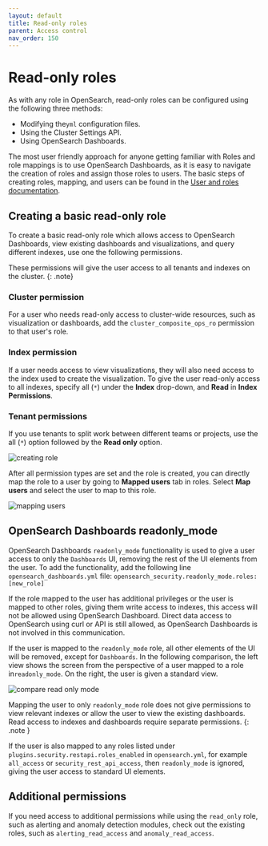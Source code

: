 ```yaml
---
layout: default
title: Read-only roles
parent: Access control
nav_order: 150
---
```


# Read-only roles

As with any role in OpenSearch, read-only roles can be configured using the following three methods: 
- Modifying the`yml` configuration files.
- Using the Cluster Settings API. 
- Using OpenSearch Dashboards. 

The most user friendly approach for anyone getting familiar with Roles and role mappings is to use OpenSearch Dashboards, as it is easy to navigate the creation of roles and assign those roles to users. The basic steps of creating roles, mapping, and users can be found in the [User and roles documentation](https://opensearch.org/docs/latest/security/access-control/users-roles/).

## Creating a basic read-only role


To create a basic read-only role which allows access to OpenSearch Dashboards, view existing dashboards and visualizations, and query different indexes,  use one the following permissions. 

These permissions will give the user access to all tenants and indexes on the cluster.
{: .note}

### Cluster permission

For a user who needs read-only access to cluster-wide resources, such as visualization or dashboards, add the `cluster_composite_ops_ro` permission to that user's role.

### Index permission

If a user needs access to view visualizations, they will also need access to the index used to create the visualization. To give the user read-only access to all indexes, specify all (`*`) under the **Index** drop-down, and **Read** in **Index Permissions**.
### Tenant permissions

If you use tenants to split work between different teams or projects, use the all (`*`) option followed by the **Read only** option.

![creating role]({{site.url}}{{site.baseurl}}/images/role_creation_read_only.png)

After all permission types are set and the role is created, you can directly map the role to a user by going to **Mapped users** tab in roles. Select **Map users** and select the user to map to this role. 

![mapping users]({{site.url}}{{site.baseurl}}/images/mapping-users.png)

## OpenSearch Dashboards readonly_mode

OpenSearch Dashboards `readonly_mode` functionality is used to give a user access to only the `Dashboards` UI, removing the rest of the UI elements from the user.
To add the functionality, add the following line `opensearch_dashboards.yml` file:
`opensearch_security.readonly_mode.roles: [new_role]`

If the role mapped to the user has additional privileges or the user is mapped to other roles, giving them write access to indexes, this access will not be allowed using OpenSearch Dashboard. Direct data access to OpenSearch using curl or API is still allowed, as OpenSearch Dashboards is not involved in this communication. 

If the user is mapped to the `readonly_mode` role, all other elements of the UI will be removed, except for `Dashboards`. In the following comparison, the left view shows the screen from the perspective of a user mapped to a role in`readonly_mode`. On the right, the user is given a standard view.

![compare read only mode]({{site.url}}{{site.baseurl}}/images/compare_read_only_mode.png)

Mapping the user to only `readonly_mode` role does not give permissions to view relevant indexes or allow the user to view the existing dashboards. Read access to indexes and dashboards require separate permissions.
{: .note }


If the user is also mapped to any roles listed under `plugins.security.restapi.roles_enabled` in `opensearch.yml`, for example `all_access` or `security_rest_api_access`, then `readonly_mode` is ignored, giving the user access to standard UI elements.


## Additional permissions

If you need access to additional permissions while using the `read_only` role,  such as alerting and anomaly detection modules, check out the existing roles, such as `alerting_read_access` and `anomaly_read_access`.